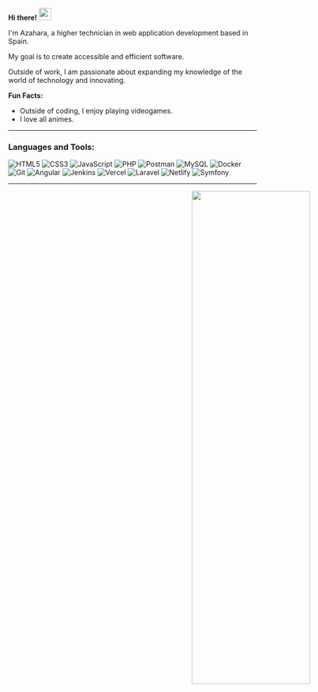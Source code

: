 **Hi there!** <img src='https://slackmojis.com/emojis/8809-wave_hello/download' width="25"/>

I'm Azahara, a higher technician in web application development based in Spain.

My goal is to create accessible and efficient software.

Outside of work, I am passionate about expanding my knowledge of the world of technology and innovating.

**Fun Facts:**
- Outside of coding, I enjoy playing videogames.
- I love all animes.

---
### Languages and Tools:

![HTML5](https://img.shields.io/badge/HTML5-%23E34F26.svg?style=for-the-badge&logo=html5&logoColor=white)
![CSS3](https://img.shields.io/badge/CSS3-%231572B6.svg?style=for-the-badge&logo=css3&logoColor=white)
![JavaScript](https://img.shields.io/badge/JavaScript-%23323330.svg?style=for-the-badge&logo=javascript&logoColor=%23F7DF1E)
![PHP](https://img.shields.io/badge/PHP-%23777BB4.svg?style=for-the-badge&logo=php&logoColor=white)
![Postman](https://img.shields.io/badge/Postman-FF6C37?style=for-the-badge&logo=postman&logoColor=white)
![MySQL](https://img.shields.io/badge/MySQL-4479A1?style=for-the-badge&logo=mysql&logoColor=white)
![Docker](https://img.shields.io/badge/Docker-2496ED?style=for-the-badge&logo=docker&logoColor=white)
![Git](https://img.shields.io/badge/Git-F05032?style=for-the-badge&logo=git&logoColor=white)
![Angular](https://img.shields.io/badge/Angular-DD0031?style=for-the-badge&logo=angular&logoColor=white)
![Jenkins](https://img.shields.io/badge/Jenkins-D24939?style=for-the-badge&logo=jenkins&logoColor=white)
![Vercel](https://img.shields.io/badge/Vercel-000000?style=for-the-badge&logo=vercel&logoColor=white)
![Laravel](https://img.shields.io/badge/Laravel-FF2D20?style=for-the-badge&logo=laravel&logoColor=white)
![Netlify](https://img.shields.io/badge/Netlify-00C7B7?style=for-the-badge&logo=netlify&logoColor=white)
![Symfony](https://img.shields.io/badge/Symfony-000000?style=for-the-badge&logo=symfony&logoColor=white)

---
<p align="center">
<img src='https://media1.tenor.com/m/oX48-I2Nfv0AAAAC/mai-sakurajima-bunny-girl-senpai.gif' width="50%" height="50%" style="position:absolute"/>
</p>
